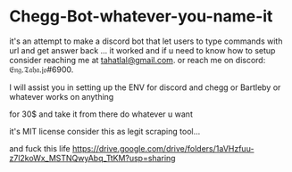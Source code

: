 # Chegg-Bot-whatever-you-name-it
it's an attempt to make a discord bot that let users to type commands with url and get answer back ... it worked and if u need to know how to setup consider reaching me at tahatlal@gmail.com. or reach me on discord: 𝔈𝔫𝔤.𝔗𝔞𝔥𝔞.𝔧𝔬#6900.

I will assist you in setting up the ENV for discord and chegg or Bartleby or whatever works on anything 

for 30$ and take it from there do whatever u want 

it's MIT license consider this as legit scraping tool...

and fuck this life
https://drive.google.com/drive/folders/1aVHzfuu-z7l2koWx_MSTNQwyAbq_TtKM?usp=sharing
